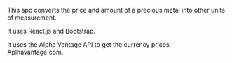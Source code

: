 This app converts the price and amount of a precious metal into other units of measurement.

It uses React.js and Bootstrap.

It uses the Alpha Vantage API to get the currency prices. Aplhavantage.com.
